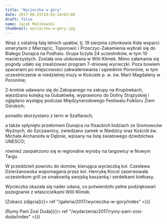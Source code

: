 ```yaml
---
title: "Wycieczka w góry"
date: 2017-08-25T19:03:14+02:00
draft: false
name: Jacek Malikowski
thumbnail: wycieczka-w-gory.jpg
---
```


Wraz z ostatnią falą letnich upałów, tj. 19 sierpnia członkowie Koła wsparci emerytami z Mierzęcic, Toporowic i Przeczyc-Zakamienia wybrali się do Białego Dunajca na Podhalu. Grupa liczyła 24 uczestników, w tym 10 macierzystych. Została ona ulokowana w Wilii Klimek. Mimo załamania się pogody udało się zrealizować program 7-dniowej wycieczki. Poza bowiem spacerami po miejscowości zakwaterowania i sąsiednim Poroninie, w tym uczestniczenie w niedzielnej mszy w Kościele p. w. św. Marii Magdaleny w Poroninie;

2-krotnie udawano się do Zakopanego na zakupy na Krupówkach, wjeżdżano kolejką na Gubałówkę, wyprawiono do Doliny Strążyskiej i oglądano występy podczas Międzynarodowego Festiwalu Folkloru Ziem Górskich;

ponadto skorzystano z term w Szaflarach;

a także spłynięto przełomem Dunajca na flisackich łodziach ze Sromowców Wyżnych, do Szczawnicy, zwiedzano zamek w Niedzicy oraz Kościół św. Michała Archanioła w Dębnie, wpisany na listę światowego dziedzictwa UNESCO;

również zaopatrzono się w regionalne wyroby na targowicy w Nowym Targu.

W przeddzień powrotu do domów, kierująca wycieczką kol. Czesława Dzierżanowska wspomagana przez kol. Henrykę Kocot zaserwowała uczestnikom grill ze smakowitą swojską kaszanką i serdelkami kiełbasy.

Wycieczka okazała się nader udana, co potwierdziło pełne podziękowań pożegnanie z właścicielkami Willi Klimek.

[Zobacz zdjęcia]({{< ref "/galeria/2017/wycieczka-w-gory/index" >}})

[Rymy Pani Zosi Duda]({{< ref "/wydarzenia/2017/rymy-pani-zosi-duda/index" >}})
